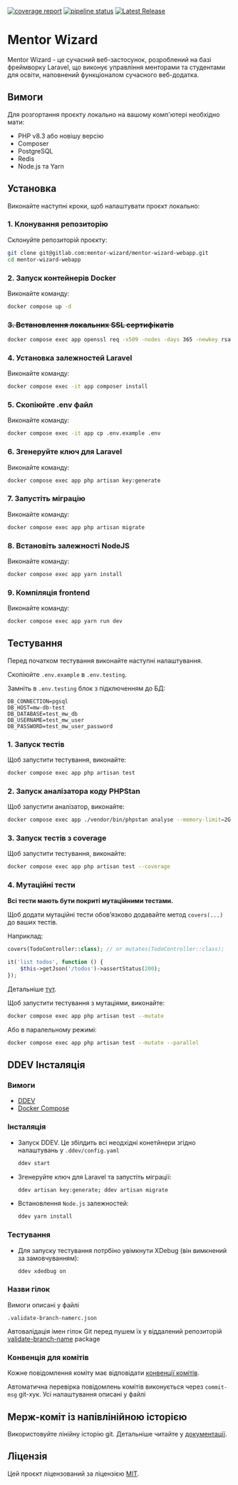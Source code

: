[![coverage report](https://gitlab.com/mentor-wizard/mentor-wizard-webapp/badges/develop/coverage.svg)](https://gitlab.com/mentor-wizard/mentor-wizard-webapp/-/commits/develop)
[![pipeline status](https://gitlab.com/mentor-wizard/mentor-wizard-webapp/badges/develop/pipeline.svg)](https://gitlab.com/mentor-wizard/mentor-wizard-webapp/-/commits/develop) [![Latest Release](https://gitlab.com/mentor-wizard/mentor-wizard-webapp/-/badges/release.svg)](https://gitlab.com/mentor-wizard/mentor-wizard-webapp/-/releases)

# Mentor Wizard

Mentor Wizard - це сучасний веб-застосунок, розроблений на базі фреймворку Laravel, що виконує управління менторами та студентами для освіти, наповнений функціоналом сучасного веб-додатка.

## Вимоги

Для розгортання проєкту локально на вашому комп'ютері необхідно мати:
- PHP v8.3 або новішу версію
- Composer
- PostgreSQL
- Redis
- Node.js та Yarn

## Установка

Виконайте наступні кроки, щоб налаштувати проєкт локально:

### 1. Клонування репозиторію

Склонуйте репозиторій проєкту:

```bash
git clone git@gitlab.com:mentor-wizard/mentor-wizard-webapp.git
cd mentor-wizard-webapp
```

### 2. Запуск контейнерів Docker

Виконайте команду:

```bash
docker compose up -d
```

### ~~3. Встановлення локальних SSL сертифікатів~~

```bash
docker compose exec app openssl req -x509 -nodes -days 365 -newkey rsa:2048 -keyout ./docker/nginx/certs/ssl.key -out ./docker/nginx/certs/ssl.crt -subj "/C=UA/ST=Kyiv/L=Kyiv/O=Company/OU=IT Department/CN=localhost"

```

### 4. Установка залежностей Laravel

Виконайте команду:

```bash
docker compose exec -it app composer install
```

### 5. Скопіюйте .env файл

Виконайте команду:

```bash
docker compose exec -it app cp .env.example .env
```

### 6. Згенеруйте ключ для Laravel

Виконайте команду:

```bash
docker compose exec app php artisan key:generate
```

### 7. Запустіть міграцію

Виконайте команду:

```bash
docker compose exec app php artisan migrate
```

### 8. Встановіть залежності NodeJS

Виконайте команду:

```bash
docker compose exec app yarn install
```

### 9. Компіляція frontend

Виконайте команду:

```bash
docker compose exec app yarn run dev
```

## Тестування

Перед початком тестування виконайте наступні налаштування.

Скопіюйте `.env.example` в `.env.testing`.

Замніть в `.env.testing` блок з підключенням до БД:
```dotenv
DB_CONNECTION=pgsql
DB_HOST=mw-db-test
DB_DATABASE=test_mw_db
DB_USERNAME=test_mw_user
DB_PASSWORD=test_mw_user_password
```

### 1. Запуск тестів

Щоб запустити тестування, виконайте:

```bash
docker compose exec app php artisan test
```

### 2. Запуск аналізатора коду PHPStan

Щоб запустити аналізатор, виконайте:

```bash
docker compose exec app ./vendor/bin/phpstan analyse --memory-limit=2G
```

### 3. Запуск тестів з coverage

Щоб запустити тестування, виконайте:

```bash
docker compose exec app php artisan test --coverage
```

### 4. Мутаційні тести

**Всі тести мають бути покриті мутаційними тестами.**

Щоб додати мутаційні тести обовʼязково додавайте метод `covers(...)` до ваших тестів.

Наприклад:
```php
covers(TodoController::class); // or mutates(TodoController::class);
 
it('list todos', function () {
    $this->getJson('/todos')->assertStatus(200);
});
```
Детальніше [тут](https://pestphp.com/docs/mutation-testing).

Щоб запустити тестування з мутаціями, виконайте:

```bash
docker compose exec app php artisan test --mutate
```
Або в паралельному режимі:
```bash
docker compose exec app php artisan test --mutate --parallel
```

## DDEV Інсталяція

### Вимоги

- [DDEV](//ddev.readthedocs.io/en/stable/users/install/ddev-installation)
- [Docker Compose](//docs.docker.com/compose/install)

### Інсталяція

- Запуск DDEV. Це збілдить всі неодхідні конетйнери згідно налаштувань у
  `.ddev/config.yaml`

    ```sh
    ddev start
    ```

- Згенеруйте ключ для Laravel та запустіть міграції:

    ```sh
    ddev artisan key:generate; ddev artisan migrate
    ```

- Встановлення `Node.js` залежностей:

    ```sh
    ddev yarn install
    ```

### Тестування

- Для запуску тестування потрбіно увімкнути XDebug (він вимкнений за замовчуванням):

    ```sh
    ddev xdedbug on
    ```

### Назви гілок
Вимоги описані у файлі

```
.validate-branch-namerc.json
```
Автовалідація імен гілок Git перед пушем їх у віддалений репозиторій
[validate-branch-name](https://www.npmjs.com/package/validate-branch-name
) package

### Конвенція для комітів
Кожне повідомлення коміту має відповідати [конвенції комітів](https://www.conventionalcommits.org/).

Автоматична перевірка повідомлень комітів виконується через `commit-msg` git-хук. Усі налаштування описані у файлі

## Мерж-коміт із напівлінійною історією

Використовуйте лінійну історію git. Детальніше читайте у [документації](https://docs.gitlab.com/ee/user/project/merge_requests/methods/#merge-commit-with-semi-linear-history).

## Ліцензія

Цей проєкт ліцензований за ліцензією [MIT](https://opensource.org/licenses/MIT).
